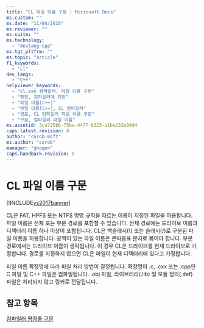 ```yaml
---
title: "CL 파일 이름 구문 | Microsoft Docs"
ms.custom: ""
ms.date: "11/04/2016"
ms.reviewer: ""
ms.suite: ""
ms.technology: 
  - "devlang-cpp"
ms.tgt_pltfrm: ""
ms.topic: "article"
f1_keywords: 
  - "cl"
dev_langs: 
  - "C++"
helpviewer_keywords: 
  - "cl.exe 컴파일러, 파일 이름 구문"
  - "확장, 컴파일러에 지정"
  - "파일 이름[C++]"
  - "파일 이름[C++], CL 컴파일러"
  - "경로, CL 컴파일러 파일 이름 구문"
  - "구문, 컴파일러 파일 이름"
ms.assetid: 3ca72586-75be-4477-b323-a1be232e80d4
caps.latest.revision: 8
author: "corob-msft"
ms.author: "corob"
manager: "ghogen"
caps.handback.revision: 8
---
```

# CL 파일 이름 구문
[!INCLUDE[vs2017banner](../../assembler/inline/includes/vs2017banner.md)]

CL은 FAT, HPFS 또는 NTFS 명명 규칙을 따르는 이름이 지정된 파일을 허용합니다.  파일 이름은 전체 또는 부분 경로를 포함할 수 있습니다.  전체 경로에는 드라이브 이름과 디렉터리 이름 하나 이상이 포함됩니다.  CL은 백슬래시\(\\\) 또는 슬래시\(\/\)로 구분된 파일 이름을 허용합니다.  공백이 있는 파일 이름은 큰따옴표 문자로 묶어야 합니다.  부분 경로에서는 드라이브 이름이 생략됩니다. 이 경우 CL은 드라이브를 현재 드라이브로 가정합니다.  경로를 지정하지 않으면 CL은 파일이 현재 디렉터리에 있다고 가정합니다.  
  
 파일 이름 확장명에 따라 파일 처리 방법이 결정됩니다.  확장명이 .c, .cxx 또는 .cpp인 C 파일 및 C\+\+ 파일은 컴파일됩니다.  .obj 파일, 라이브러리\(.lib\) 및 모듈 정의\(.def\) 파일은 처리되지 않고 링커로 전달됩니다.  
  
## 참고 항목  
 [컴파일러 명령줄 구문](../../build/reference/compiler-command-line-syntax.md)